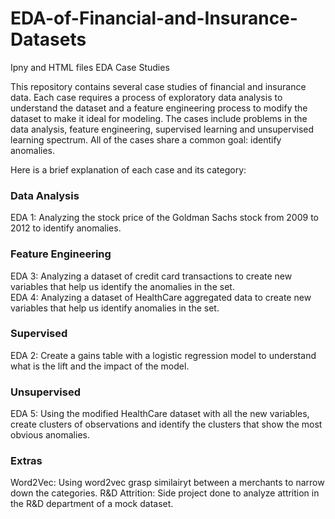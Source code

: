 # EDA-of-Financial-and-Insurance-Datasets
Ipny and HTML files EDA Case Studies

This repository contains several case studies of financial and insurance data. Each case requires a process of 
exploratory data analysis to understand the dataset and a feature engineering process to modify the dataset 
to make it ideal for modeling. The cases include problems in the data analysis, feature engineering, 
supervised learning and unsupervised learning spectrum. All of the cases share a common 
goal: identify anomalies. 

Here is a brief explanation of each case and its category:

### Data Analysis

EDA 1: Analyzing the stock price of the Goldman Sachs stock from 2009 to 2012 to identify anomalies. 

### Feature Engineering

EDA 3: Analyzing a dataset of credit card transactions to create new variables that help us identify the anomalies in the set.         
EDA 4: Analyzing a dataset of HealthCare aggregated data to create new variables that help us identify anomalies in the set.

### Supervised

EDA 2: Create a gains table with a logistic regression model to understand what is the lift and the impact of the model.

### Unsupervised

EDA 5: Using the modified HealthCare dataset with all the new variables, create clusters of observations and 
identify the clusters that show the most obvious anomalies.

### Extras

Word2Vec: Using word2vec grasp similairyt between a merchants to narrow down the categories.
R&D Attrition: Side project done to analyze attrition in the R&D department of a mock dataset.
